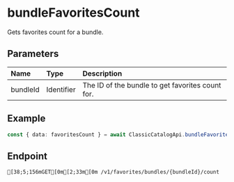 
# bundleFavoritesCount
Gets favorites count for a bundle.


## Parameters
| Name     | Type       | Description                                      |
| :------- | :--------- | :----------------------------------------------- |
| bundleId | Identifier | The ID of the bundle to get favorites count for. |



## Example
```ts copy showLineNumbers
const { data: favoritesCount } = await ClassicCatalogApi.bundleFavoritesCount({ bundleId: 429 }); 
```



## Endpoint
```ansi
[38;5;156mGET[0m[2;33m[0m /v1/favorites/bundles/{bundleId}/count
```
  